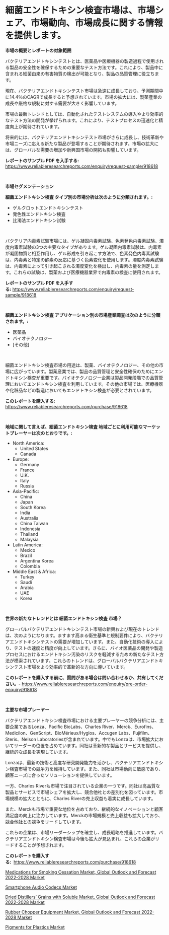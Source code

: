 <p><h1>細菌エンドトキシン検査市場は、市場シェア、市場動向、市場成長に関する情報を提供します。</h1></p><p><strong>市場の概要とレポートの対象範囲</strong></p>
<p><p>バクテリアエンドトキシンテストとは、医薬品や医療機器の製造過程で使用される製品の安全性を確保するための重要なテスト方法です。これにより、製品中に含まれる細菌由来の有害物質の検出が可能となり、製品の品質管理に役立ちます。</p><p>現在、バクテリアエンドトキシンテスト市場は急速に成長しており、予測期間中に14.4％のCAGRで成長すると予想されています。市場の拡大には、製薬産業の成長や厳格な規制に対する需要が大きく影響しています。</p><p>市場の最新トレンドとしては、自動化されたテストシステムの導入やより効率的なテスト方法の開発が挙げられます。これにより、テストプロセスの迅速化と精度向上が期待されています。</p><p>将来的には、バクテリアエンドトキシンテスト市場がさらに成長し、技術革新や市場ニーズに応える新たな製品が登場することが期待されます。市場の拡大には、グローバルな需要の増加や新興国市場の開拓も影響しています。</p></p>
<p><strong>レポートのサンプル PDF を入手する:</strong> <a href="https://www.reliableresearchreports.com/enquiry/request-sample/918618">https://www.reliableresearchreports.com/enquiry/request-sample/918618</a></p>
<p>&nbsp;</p>
<p><strong>市場セグメンテーション</strong></p>
<p><strong>細菌エンドトキシン検査 タイプ別の市場分析は次のように分類されます。:</strong></p>
<p><ul><li>ゲルクロットエンドトキシンテスト</li><li>発色性エンドトキシン検査</li><li>比濁法エンドトキシン試験</li></ul></p>
<p>&nbsp;</p>
<p><p>バクテリア内毒素試験市場には、ゲル凝固内毒素試験、色素発色内毒素試験、濁度内毒素試験の3つの主要なタイプがあります。ゲル凝固内毒素試験は、内毒素が凝固物質と相互作用し、ゲル形成を引き起こす方法で、色素発色内毒素試験は、内毒素と特定の酵素の反応に基づく色素変化を使用します。濁度内毒素試験は、内毒素によって引き起こされる濁度変化を検出し、内毒素の量を測定します。これらの試験は、製薬および医療機器業界で内毒素の検査に使用されます。</p></p>
<p><strong>レポートのサンプル PDF を入手する:</strong>&nbsp;<a href="https://www.reliableresearchreports.com/enquiry/request-sample/918618">https://www.reliableresearchreports.com/enquiry/request-sample/918618</a></p>
<p>&nbsp;</p>
<p><strong> 細菌エンドトキシン検査 アプリケーション別の市場産業調査は次のように分類されます。:</strong></p>
<p><ul><li>医薬品</li><li>バイオテクノロジー</li><li>[その他]</li></ul></p>
<p>&nbsp;</p>
<p><p>細菌エンドトキシン検査市場の用途は、製薬、バイオテクノロジー、その他の市場に広がっています。製薬産業では、製品の品質管理と安全性確保のためにエンドトキシン検査が重要です。バイオテクノロジー企業は製品開発段階での品質管理においてエンドトキシン検査を利用しています。その他の市場では、医療機器や化粧品などの製造においてもエンドトキシン検査が必要とされています。</p></p>
<p><strong>このレポートを購入する:</strong>&nbsp; <a href="https://www.reliableresearchreports.com/purchase/918618">https://www.reliableresearchreports.com/purchase/918618</a></p>
<p>&nbsp;</p>
<p><strong>地域に関して言えば、細菌エンドトキシン検査 地域ごとに利用可能なマーケットプレーヤーは次のとおりです。:</strong></p>
<p><ul>
    <li>
        North America:
        <ul>
            <li>United States</li>
            <li>Canada</li>
        </ul>
    </li>
    <li>
        Europe:
        <ul>
            <li>Germany</li>
            <li>France</li>
            <li>U.K.</li>
            <li>Italy</li>
            <li>Russia</li>
        </ul>
    </li>
    <li>
        Asia-Pacific:
        <ul>
            <li>China</li>
            <li>Japan</li>
            <li>South Korea</li>
            <li>India</li>
            <li>Australia</li>
            <li>China Taiwan</li>
            <li>Indonesia</li>
            <li>Thailand</li>
            <li>Malaysia</li>
        </ul>
    </li>
    <li>
        Latin America:
        <ul>
            <li>Mexico</li>
            <li>Brazil</li>
            <li>Argentina Korea</li>
            <li>Colombia</li>
        </ul>
    </li>
    <li>
        Middle East & Africa:
        <ul>
            <li>Turkey</li>
            <li>Saudi</li>
            <li>Arabia</li>
            <li>UAE</li>
            <li>Korea</li>
        </ul>
    </li>
    </ul></p>
<p>&nbsp;</p>
<p><strong>世界の新たなトレンドとは 細菌エンドトキシン検査 市場？</strong></p>
<p><p>グローバルバクテリアエンドトキシンテスト市場の新興および現在のトレンドは、次のようになります。ますます高まる衛生基準と規制要件により、バクテリアエンドトキシンテストの需要が増加しています。また、自動化技術の導入により、テストの速度と精度が向上しています。さらに、バイオ医薬品の開発や製造プロセスにおけるエンドトキシン汚染のリスクを軽減するための新たなテスト方法が模索されています。これらのトレンドは、グローバルバクテリアエンドトキシンテスト市場をより効率的で革新的な方向に導いています。</p></p>
<p><strong>このレポートを購入する前に、質問がある場合は問い合わせるか、共有してください。</strong>- <a href="https://www.reliableresearchreports.com/enquiry/pre-order-enquiry/918618">https://www.reliableresearchreports.com/enquiry/pre-order-enquiry/918618</a></p>
<p>&nbsp;</p>
<p><strong>主要な市場プレーヤー</strong></p>
<p><p>バクテリアエンドトキシン検査市場における主要プレーヤーの競争分析には、主要企業であるLonza、Pacific BioLabs、Charles River、Merck、Eurofins、Medicilon、GenScript、BioMérieux/Hyglos、Accugen Labs、Fujifilm、Steris、Nelson Laboratoriesが含まれています。中でもLonzaは、市場拡大においてリーダーの位置を占めています。同社は革新的な製品とサービスを提供し、継続的な成長を実現しています。</p><p>Lonzaは、最新の技術と高度な研究開発能力を活かし、バクテリアエンドトキシン検査市場での競争力を維持しています。また、同社は市場動向に敏感であり、顧客ニーズに合ったソリューションを提供しています。</p><p>一方、Charles Riverも市場で注目されている企業の一つです。同社は高品質な製品とサービスで市場シェアを拡大し、競合他社との差別化を図っています。市場規模の拡大とともに、Charles Riverの売上収益も着実に成長しています。</p><p>また、Merckも市場で重要な地位を占めており、継続的なイノベーションと顧客満足度の向上に注力しています。Merckの市場規模と売上収益も拡大しており、競合他社との競争をリードしています。</p><p>これらの企業は、市場リーダーシップを確立し、成長戦略を推進しています。バクテリアエンドトキシン検査市場は今後も拡大が見込まれ、これらの企業がリードすることが予想されます。</p></p>
<p><strong>このレポートを購入する:</strong>&nbsp;&nbsp;<a href="https://www.reliableresearchreports.com/purchase/918618">https://www.reliableresearchreports.com/purchase/918618</a></p>
<p><p><a href="https://metal-farmhouse-e95.notion.site/Medications-for-Smoking-Cessation-Market-Global-Outlook-and-Forecast-2022-2028-Market-Size-Share--846bc98cd6e14093ae0feec51bdebe59">Medications for Smoking Cessation Market, Global Outlook and Forecast 2022-2028 Market</a></p><p><a href="https://view.publitas.com/reportprime-1/smartphone-audio-codecs-market-research-report-the-key-to-successful-business-strategy-forecasted-for-period-from-2024-2031/">Smartphone Audio Codecs Market</a></p><p><a href="https://angry-finch-aaf.notion.site/Dried-Distillers-Grains-with-Soluble-Market-Global-Outlook-and-Forecast-2022-2028-Market-Research--7b5719c007cb4cbfbd4dc566e9fed2ec">Dried Distillers’ Grains with Soluble Market, Global Outlook and Forecast 2022-2028 Market</a></p><p><a href="https://circular-yam-9b9.notion.site/Rubber-Chopper-Equipment-Market-Global-Outlook-and-Forecast-2022-2028-Market-Offers-Provide-Insight-00e862e4173e432bacf9cb44d57ddb04">Rubber Chopper Equipment Market, Global Outlook and Forecast 2022-2028 Market</a></p><p><a href="https://view.publitas.com/reportprime-1/pigments-for-plastics-market-furnish-information-about-market-size-market-share-market-dynamics-and-projections-spanning-from-2024-to-2031/">Pigments for Plastics Market</a></p></p>